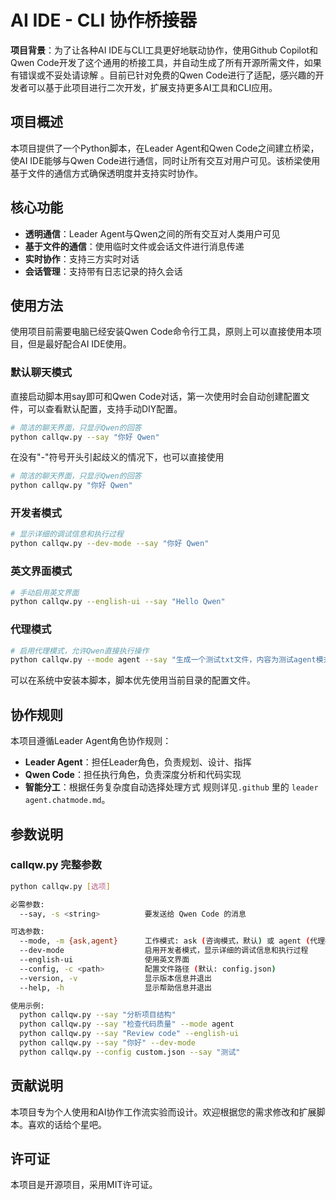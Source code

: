 # AI IDE - CLI 协作桥接器

**项目背景**：为了让各种AI IDE与CLI工具更好地联动协作，使用Github Copilot和Qwen Code开发了这个通用的桥接工具，并自动生成了所有开源所需文件，如果有错误或不妥处请谅解 。目前已针对免费的Qwen Code进行了适配，感兴趣的开发者可以基于此项目进行二次开发，扩展支持更多AI工具和CLI应用。

## 项目概述

本项目提供了一个Python脚本，在Leader Agent和Qwen Code之间建立桥梁，使AI IDE能够与Qwen Code进行通信，同时让所有交互对用户可见。该桥梁使用基于文件的通信方式确保透明度并支持实时协作。

## 核心功能

- **透明通信**：Leader Agent与Qwen之间的所有交互对人类用户可见
- **基于文件的通信**：使用临时文件或会话文件进行消息传递
- **实时协作**：支持三方实时对话
- **会话管理**：支持带有日志记录的持久会话

## 使用方法
使用项目前需要电脑已经安装Qwen Code命令行工具，原则上可以直接使用本项目，但是最好配合AI IDE使用。

### 默认聊天模式
直接启动脚本用say即可和Qwen Code对话，第一次使用时会自动创建配置文件，可以查看默认配置，支持手动DIY配置。
```bash
# 简洁的聊天界面，只显示Qwen的回答
python callqw.py --say "你好 Qwen"
```
在没有"-"符号开头引起歧义的情况下，也可以直接使用
```bash
# 简洁的聊天界面，只显示Qwen的回答
python callqw.py "你好 Qwen"
```
### 开发者模式
```bash
# 显示详细的调试信息和执行过程
python callqw.py --dev-mode --say "你好 Qwen"
```
### 英文界面模式
```bash
# 手动启用英文界面
python callqw.py --english-ui --say "Hello Qwen"
```
### 代理模式
```bash
# 启用代理模式，允许Qwen直接执行操作
python callqw.py --mode agent --say "生成一个测试txt文件，内容为测试agent模式成功"
```
可以在系统中安装本脚本，脚本优先使用当前目录的配置文件。
## 协作规则
本项目遵循Leader Agent角色协作规则：
- **Leader Agent**：担任Leader角色，负责规划、设计、指挥
- **Qwen Code**：担任执行角色，负责深度分析和代码实现
- **智能分工**：根据任务复杂度自动选择处理方式
规则详见`.github` 里的 `leader agent.chatmode.md`。

## 参数说明

### callqw.py 完整参数
```bash
python callqw.py [选项]

必需参数:
  --say, -s <string>          要发送给 Qwen Code 的消息

可选参数:
  --mode, -m {ask,agent}      工作模式: ask (咨询模式，默认) 或 agent (代理模式)
  --dev-mode                  启用开发者模式，显示详细的调试信息和执行过程
  --english-ui                使用英文界面
  --config, -c <path>         配置文件路径 (默认: config.json)
  --version, -v               显示版本信息并退出
  --help, -h                  显示帮助信息并退出

使用示例:
  python callqw.py --say "分析项目结构"
  python callqw.py --say "检查代码质量" --mode agent
  python callqw.py --say "Review code" --english-ui
  python callqw.py --say "你好" --dev-mode
  python callqw.py --config custom.json --say "测试"
```

## 贡献说明

本项目专为个人使用和AI协作工作流实验而设计。欢迎根据您的需求修改和扩展脚本。喜欢的话给个星吧。

## 许可证

本项目是开源项目，采用MIT许可证。

